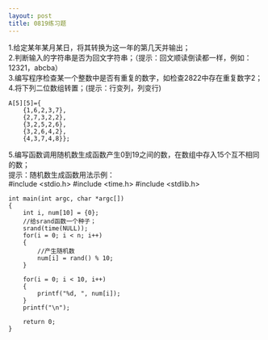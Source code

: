 ```yaml
---
layout: post
title: 0819练习题
---
```

1.给定某年某月某日，将其转换为这一年的第几天并输出；<br>
2.判断输入的字符串是否为回文字符串；（提示：回文顺读倒读都一样，例如：12321，abcba）<br>
3.编写程序检查某一个整数中是否有重复的数字，如检查2822中存在重复数字2；<br>
4.将下列二位数组转置；(提示：行变列，列变行)

    A[5][5]={
        {1,6,2,3,7},
        {2,7,3,2,2},
        {3,2,5,2,6},
        {3,2,6,4,2},
        {4,3,7,4,8}};
5.编写函数调用随机数生成函数产生0到19之间的数，在数组中存入15个互不相同的数；<br>
提示：随机数生成函数用法示例：<br>
    #include <stdio.h>
    #include <time.h>
    #include <stdlib.h>
    
    int main(int argc, char *argc[])
    {
        int i, num[10] = {0};
        //给srand函数一个种子；
        srand(time(NULL));
        for(i = 0; i < n; i++)
        {
            //产生随机数
            num[i] = rand() % 10;
        }
    
        for(i = 0; i < 10, i++)
        {
            printf("%d, ", num[i]);
        }
        printf("\n");
         
        return 0;
    }
